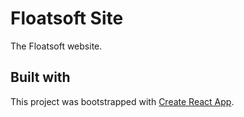 # Floatsoft Site

The Floatsoft website.

## Built with

This project was bootstrapped with [Create React App](https://github.com/facebook/create-react-app).
